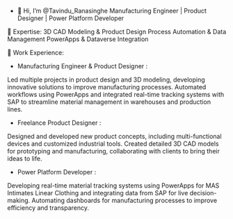 - 👋 Hi, I’m @Tavindu_Ranasinghe
Manufacturing Engineer | Product Designer | Power Platform Developer

🔧 Expertise:
3D CAD Modeling & Product Design
Process Automation & Data Management
PowerApps & Dataverse Integration

💼 Work Experience:

- Manufacturing Engineer & Product Designer :

Led multiple projects in product design and 3D modeling, developing innovative solutions to improve manufacturing processes.
Automated workflows using PowerApps and integrated real-time tracking systems with SAP to streamline material management in warehouses and production lines.

- Freelance Product Designer :

Designed and developed new product concepts, including multi-functional devices and customized industrial tools.
Created detailed 3D CAD models for prototyping and manufacturing, collaborating with clients to bring their ideas to life.

- Power Platform Developer :

Developing real-time material tracking systems using PowerApps for MAS Intimates Linear Clothing and integrating data from SAP for live decision-making.
Automating dashboards for manufacturing processes to improve efficiency and transparency.
<!---
Tavindu113/Tavindu113 is a ✨ special ✨ repository because its `README.md` (this file) appears on your GitHub profile.
You can click the Preview link to take a look at your changes.
--->
